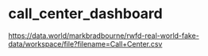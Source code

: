 # call_center_dashboard

https://data.world/markbradbourne/rwfd-real-world-fake-data/workspace/file?filename=Call+Center.csv
